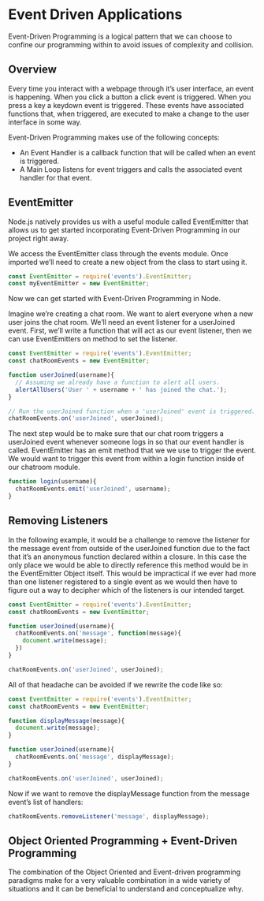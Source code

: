 # Event Driven Applications

Event-Driven Programming is a logical pattern that we can choose to confine our programming within to avoid issues of complexity and collision.

## Overview

Every time you interact with a webpage through it’s user interface, an event is happening. When you click a button a click event is triggered. When you press a key a keydown event is triggered. These events have associated functions that, when triggered, are executed to make a change to the user interface in some way.

Event-Driven Programming makes use of the following concepts:

- An Event Handler is a callback function that will be called when an event is triggered.
- A Main Loop listens for event triggers and calls the associated event handler for that event.

## EventEmitter

Node.js natively provides us with a useful module called EventEmitter that allows us to get started incorporating Event-Driven Programming in our project right away.

We access the EventEmitter class through the events module. Once imported we’ll need to create a new object from the class to start using it.

```javascript
const EventEmitter = require('events').EventEmitter;
const myEventEmitter = new EventEmitter;
```

Now we can get started with Event-Driven Programming in Node.

Imagine we’re creating a chat room. We want to alert everyone when a new user joins the chat room. We’ll need an event listener for a userJoined event. First, we’ll write a function that will act as our event listener, then we can use EventEmitters on method to set the listener.

```javascript
const EventEmitter = require('events').EventEmitter;
const chatRoomEvents = new EventEmitter;

function userJoined(username){
  // Assuming we already have a function to alert all users.
  alertAllUsers('User ' + username + ' has joined the chat.');
}

// Run the userJoined function when a 'userJoined' event is triggered.
chatRoomEvents.on('userJoined', userJoined);
```

The next step would be to make sure that our chat room triggers a userJoined event whenever someone logs in so that our event handler is called. EventEmitter has an emit method that we we use to trigger the event. We would want to trigger this event from within a login function inside of our chatroom module.

```javascript
function login(username){
  chatRoomEvents.emit('userJoined', username);
}
```

## Removing Listeners

In the following example, it would be a challenge to remove the listener for the message event from outside of the userJoined function due to the fact that it’s an anonymous function declared within a closure. In this case the only place we would be able to directly reference this method would be in the EventEmitter Object itself. This would be impractical if we ever had more than one listener registered to a single event as we would then have to figure out a way to decipher which of the listeners is our intended target.

```javascript
const EventEmitter = require('events').EventEmitter;
const chatRoomEvents = new EventEmitter;

function userJoined(username){
  chatRoomEvents.on('message', function(message){
    document.write(message);
  })
}

chatRoomEvents.on('userJoined', userJoined);
```

All of that headache can be avoided if we rewrite the code like so:

```javascript
const EventEmitter = require('events').EventEmitter;
const chatRoomEvents = new EventEmitter;

function displayMessage(message){
  document.write(message);
}

function userJoined(username){
  chatRoomEvents.on('message', displayMessage);
}

chatRoomEvents.on('userJoined', userJoined);
```

Now if we want to remove the displayMessage function from the message event’s list of handlers:

```javascript
chatRoomEvents.removeListener('message', displayMessage);
```

## Object Oriented Programming + Event-Driven Programming

The combination of the Object Oriented and Event-driven programming paradigms make for a very valuable combination in a wide variety of situations and it can be beneficial to understand and conceptualize why.

